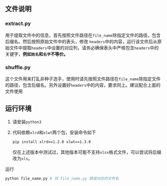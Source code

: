 ## 文件说明

### extract.py

用于提取文件中的信息，首先按照文件路径在`file_name`除指定文件的路径，包含后缀名。然后按照原始文件中的表头，修改 `headers`中的内容，运行该文件后从原始文件中提取`headers`中设置的对应列，请务必确保表头中严格包含`headers`中的关键字，**例如`姓名`和`名字`不等价。**


### shuffle.py

这个文件用来打乱非种子选手，使用时请先按照文件路径在`file_name`除指定文件的路径，包含后缀名。另外设置好`headers`中的内容，要求同上。建议配合上面的文件使用



## 运行环境

1. 请安装`python3`

2. 代码依赖`xlrd`和`xlwt`两个包，安装命令如下

   ```sh
   pip install xlrd==1.2.0 xlwt==1.3.0
   ```

   仅在上述版本中测试过，其他版本可能不支持`xlsx`格式文件，可以尝试将后缀改为`xls`。

运行

```sh
python file_name.py # 将 file_name.py 换成对应的文件名
```

